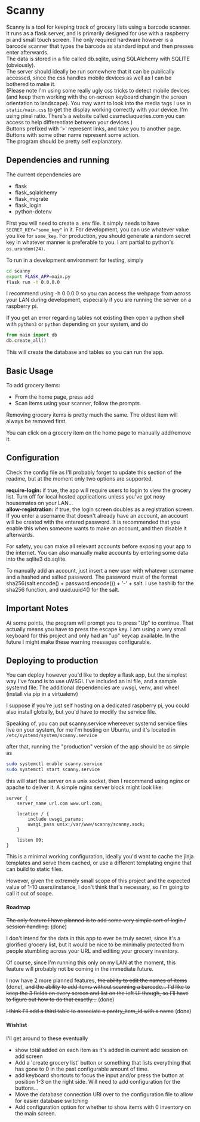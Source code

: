 # Scanny
Scanny is a tool for keeping track of grocery lists using a barcode scanner. It runs as a flask server, and is primarily designed for use with a raspberry pi and small touch screen. The only required hardware however is a barcode scanner that types the barcode as standard input and then presses enter afterwards.   
The data is stored in a file called db.sqlite, using SQLAlchemy with SQLITE (obviously).  
The server should ideally be run somewhere that it can be publically accessed, since the css handles mobile devices as well as I can be bothered to make it.  
(Please note I'm using some really ugly css tricks to detect mobile devices (and keep them working with the on-screen keyboard changin the screen orientation to landscape). You may want to look into the media tags I use in `static/main.css` to get the display working correctly with your device. I'm using pixel ratio. There's a website called cssmediaqueries.com you can access to help differentiate between your devices.)  
Buttons prefixed with '>' represent links, and take you to another page. Buttons with some other name represent some action.  
The program should be pretty self explanatory.

## Dependencies and running
The current dependencies are  
* flask
* flask_sqlalchemy
* flask_migrate
* flask_login
* python-dotenv

First you will need to create a .env file. it simply needs to have `SECRET_KEY="some_key"` in it. For development, you can use whatever value you like for `some_key`. For production, you should generate a random secret key in whatever manner is preferable to you. I am partial to python's `os.urandom(24)`.

To run in a development environment for testing, simply
```bash
cd scanny
export FLASK_APP=main.py
flask run -h 0.0.0.0
```
I recommend using -h 0.0.0.0 so you can access the webpage from across your LAN during development, especially if you are running the server on a raspberry pi.

If you get an error regarding tables not existing then open a python shell with `python3` or `python` depending on your system, and do

```python
from main import db
db.create_all()
```

This will create the database and tables so you can run the app.

## Basic Usage
To add grocery items:  
- From the home page, press add
- Scan items using your scanner, follow the prompts.

Removing grocery items is pretty much the same. The oldest item will always be removed first.

You can click on a grocery item on the home page to manually add/remove it.

## Configuration
Check the config file as I'll probably forget to update this section of the readme, but at the moment only two options are supported. 

**require-login:** if true, the app will require users to login to view the grocery list. Turn off for local hosted applications unless you've got nosy housemates on your LAN...  
**allow-registration:** if true, the login screen doubles as a registration screen. If you enter a username that doesn't already have an account, an account will be created with the entered password. It is recommended that you enable this when someone wants to make an account, and then disable it afterwards. 

For safety, you can make all relevant accounts before exposing your app to the internet. You can also manually make accounts by entering some data into the sqlite3 db.sqlite.

To manually add an account, just insert a new user with whatever username and a hashed and salted password. The password must of the format sha256(salt.encode() + password.encode()) + '-' + salt. I use hashlib for the sha256 function, and uuid.uuid4() for the salt. 

## Important Notes
At some points, the program will prompt you to press "Up" to continue. That actually means you have to press the escape key. I am using a very small keyboard for this project and only had an "up" keycap available. In the future I might make these warning messages configurable.

## Deploying to production
You can deploy however you'd like to deploy a flask app, but the simplest way I've found is to use uWSGI. I've included an ini file, and a sample systemd file. The additional dependencies are uwsgi, venv, and wheel (install via pip in a virtualenv)

I suppose if you're just self hosting on a dedicated raspberry pi, you could also install globally, but you'd have to modify the service file.

Speaking of, you can put scanny.service whereever systemd service files live on your system, for me I'm hosting on Ubuntu, and it's located in `/etc/systemd/system/scanny.service`

after that, running the "production" version of the app should be as simple as 

```bash
sudo systemctl enable scanny.service
sudo systemctl start scanny.service
```

this will start the server on a unix socket, then I recommend using nginx or apache to deliver it.
A simple nginx server block might look like:

```
server {
	server_name url.com www.url.com;
	
	location / {
		include uwsgi_params;
		uwsgi_pass unix:/var/www/scanny/scanny.sock;
	}
	
	listen 80;
}
```

This is a minimal working configuration, ideally you'd want to cache the jinja templates and serve them cached, or use a different templating engine that can build to static files. 

However, given the extremely small scope of this project and the expected value of 1-10 users/instance, I don't think that's necessary, so I'm going to call it out of scope.


#### Roadmap
~~The only feature I have planned is to add some very simple sort of login / session handling.~~ (done) 

I don't intend for the data in this app to ever be truly secret, since it's a glorified grocery list, but it would be nice to be minimally protected from people stumbling across your URL and editing your grocery inventory.

Of course, since I'm running this only on my LAN at the moment, this feature will probably not be coming in the immediate future.

I now have 2 more planned features, ~~the ability to edit the names of items~~ (done), ~~and the ability to add items without scanning a barcode... I'd like to keep the 3 fields on every screen and list on the left UI though, so I'll have to figure out how to do that exactly...~~ (done)

~~I think I'll add a third table to associate a pantry_item_id with a name~~ (done)

#### Wishlist
I'll get around to these eventually

- show total added on each item as it's added in current add session on add screen
- Add a 'create grocery list' button or something that lists everything that has gone to 0 in the past configurable amount of time.
- add keyboard shortcuts to focus the input and/or press the button at position 1-3 on the right side. Will need to add configuration for the buttons...
- Move the database connection URI over to the configuration file to allow for easier database switching
- Add configuration option for whether to show items with 0 inventory on the main screen.
